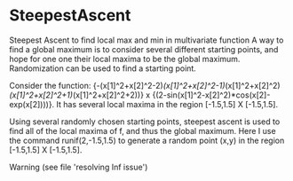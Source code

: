# SteepestAscent
Steepest Ascent to find local max and min in multivariate function
A way to find a global maximum is to consider several different starting points, and hope for one one their local maxima to be the global maximum. Randomization can be used to find a starting point. 

Consider the function: {-(x[1]^2+x[2]^2-2)*(x[1]^2+x[2]^2-1)*(x[1]^2+x[2]^2)*(x[1]^2+x[2]^2+1)*(x[1]^2+x[2]^2+2))} x {(2-sin(x[1]^2-x[2]^2)*cos(x[2]-exp(x[2])))}.
It has several local maxima in the region [-1.5,1.5] X [-1.5,1.5]. 

Using several randomly chosen starting points, steepest ascent is used to find all of the local maxima of f, and thus the global maximum.
Here I use the command runif(2,-1.5,1.5) to generate a random point (x,y) in the region [-1.5,1.5] X [-1.5,1.5]. 

Warning (see file 'resolving Inf issue')
